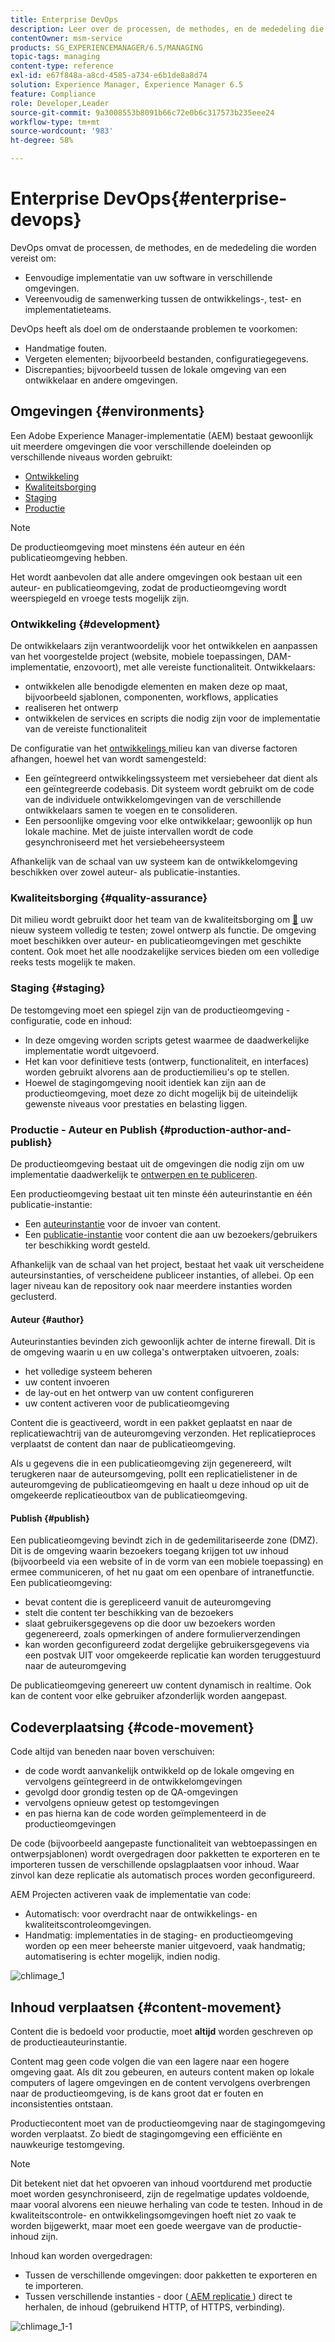 ```yaml
---
title: Enterprise DevOps
description: Leer over de processen, de methodes, en de mededeling die worden vereist om plaatsing te verlichten en samenwerking te vereenvoudigen.
contentOwner: msm-service
products: SG_EXPERIENCEMANAGER/6.5/MANAGING
topic-tags: managing
content-type: reference
exl-id: e67f848a-a8cd-4585-a734-e6b1de8a8d74
solution: Experience Manager, Experience Manager 6.5
feature: Compliance
role: Developer,Leader
source-git-commit: 9a3008553b8091b66c72e0b6c317573b235eee24
workflow-type: tm+mt
source-wordcount: '983'
ht-degree: 58%

---
```


# Enterprise DevOps{#enterprise-devops}

DevOps omvat de processen, de methodes, en de mededeling die worden vereist om:

* Eenvoudige implementatie van uw software in verschillende omgevingen.
* Vereenvoudig de samenwerking tussen de ontwikkelings-, test- en implementatieteams.

DevOps heeft als doel om de onderstaande problemen te voorkomen:

* Handmatige fouten.
* Vergeten elementen; bijvoorbeeld bestanden, configuratiegegevens.
* Discrepanties; bijvoorbeeld tussen de lokale omgeving van een ontwikkelaar en andere omgevingen.

## Omgevingen {#environments}

Een Adobe Experience Manager-implementatie (AEM) bestaat gewoonlijk uit meerdere omgevingen die voor verschillende doeleinden op verschillende niveaus worden gebruikt:

* [Ontwikkeling](#development)
* [Kwaliteitsborging](#quality-assurance)
* [Staging](#staging)
* [Productie](#production-author-and-publish)

>[!NOTE]
>
>De productieomgeving moet minstens één auteur en één publicatieomgeving hebben.
>
>Het wordt aanbevolen dat alle andere omgevingen ook bestaan uit een auteur- en publicatieomgeving, zodat de productieomgeving wordt weerspiegeld en vroege tests mogelijk zijn.

### Ontwikkeling {#development}

De ontwikkelaars zijn verantwoordelijk voor het ontwikkelen en aanpassen van het voorgestelde project (website, mobiele toepassingen, DAM-implementatie, enzovoort), met alle vereiste functionaliteit. Ontwikkelaars:

* ontwikkelen alle benodigde elementen en maken deze op maat, bijvoorbeeld sjablonen, componenten, workflows, applicaties
* realiseren het ontwerp
* ontwikkelen de services en scripts die nodig zijn voor de implementatie van de vereiste functionaliteit

De configuratie van het [ ontwikkelings ](/help/sites-developing/best-practices.md) milieu kan van diverse factoren afhangen, hoewel het van wordt samengesteld:

* Een geïntegreerd ontwikkelingssysteem met versiebeheer dat dient als een geïntegreerde codebasis. Dit systeem wordt gebruikt om de code van de individuele ontwikkelomgevingen van de verschillende ontwikkelaars samen te voegen en te consolideren.
* Een persoonlijke omgeving voor elke ontwikkelaar; gewoonlijk op hun lokale machine. Met de juiste intervallen wordt de code gesynchroniseerd met het versiebeheersysteem

Afhankelijk van de schaal van uw systeem kan de ontwikkelomgeving beschikken over zowel auteur- als publicatie-instanties.

### Kwaliteitsborging {#quality-assurance}

Dit milieu wordt gebruikt door het team van de kwaliteitsborging om [&#128279;](/help/sites-developing/test-plan.md) uw nieuw systeem volledig te testen; zowel ontwerp als functie. De omgeving moet beschikken over auteur- en publicatieomgevingen met geschikte content. Ook moet het alle noodzakelijke services bieden om een volledige reeks tests mogelijk te maken.

### Staging {#staging}

De testomgeving moet een spiegel zijn van de productieomgeving - configuratie, code en inhoud:

* In deze omgeving worden scripts getest waarmee de daadwerkelijke implementatie wordt uitgevoerd.
* Het kan voor definitieve tests (ontwerp, functionaliteit, en interfaces) worden gebruikt alvorens aan de productiemilieu&#39;s op te stellen.
* Hoewel de stagingomgeving nooit identiek kan zijn aan de productieomgeving, moet deze zo dicht mogelijk bij de uiteindelijk gewenste niveaus voor prestaties en belasting liggen.

### Productie - Auteur en Publish {#production-author-and-publish}

De productieomgeving bestaat uit de omgevingen die nodig zijn om uw implementatie daadwerkelijk te [ontwerpen en te publiceren](/help/sites-authoring/author.md#concept-of-authoring-and-publishing).

Een productieomgeving bestaat uit ten minste één auteurinstantie en één publicatie-instantie:

* Een [auteurinstantie](#author) voor de invoer van content.
* Een [publicatie-instantie](#publish) voor content die aan uw bezoekers/gebruikers ter beschikking wordt gesteld.

Afhankelijk van de schaal van het project, bestaat het vaak uit verscheidene auteursinstanties, of verscheidene publiceer instanties, of allebei. Op een lager niveau kan de repository ook naar meerdere instanties worden geclusterd.

#### Auteur {#author}

Auteurinstanties bevinden zich gewoonlijk achter de interne firewall. Dit is de omgeving waarin u en uw collega&#39;s ontwerptaken uitvoeren, zoals:

* het volledige systeem beheren
* uw content invoeren
* de lay-out en het ontwerp van uw content configureren
* uw content activeren voor de publicatieomgeving

Content die is geactiveerd, wordt in een pakket geplaatst en naar de replicatiewachtrij van de auteuromgeving verzonden. Het replicatieproces verplaatst de content dan naar de publicatieomgeving.

Als u gegevens die in een publicatieomgeving zijn gegenereerd, wilt terugkeren naar de auteursomgeving, pollt een replicatielistener in de auteuromgeving de publicatieomgeving en haalt u deze inhoud op uit de omgekeerde replicatieoutbox van de publicatieomgeving.

#### Publish {#publish}

Een publicatieomgeving bevindt zich in de gedemilitariseerde zone (DMZ). Dit is de omgeving waarin bezoekers toegang krijgen tot uw inhoud (bijvoorbeeld via een website of in de vorm van een mobiele toepassing) en ermee communiceren, of het nu gaat om een openbare of intranetfunctie. Een publicatieomgeving:

* bevat content die is gerepliceerd vanuit de auteuromgeving
* stelt die content ter beschikking van de bezoekers
* slaat gebruikersgegevens op die door uw bezoekers worden gegenereerd, zoals opmerkingen of andere formulierverzendingen
* kan worden geconfigureerd zodat dergelijke gebruikersgegevens via een postvak UIT voor omgekeerde replicatie kan worden teruggestuurd naar de auteuromgeving

De publicatieomgeving genereert uw content dynamisch in realtime. Ook kan de content voor elke gebruiker afzonderlijk worden aangepast.

## Codeverplaatsing {#code-movement}

Code altijd van beneden naar boven verschuiven:

* de code wordt aanvankelijk ontwikkeld op de lokale omgeving en vervolgens geïntegreerd in de ontwikkelomgevingen
* gevolgd door grondig testen op de QA-omgevingen
* vervolgens opnieuw getest op testomgevingen
* en pas hierna kan de code worden geïmplementeerd in de productieomgevingen

De code (bijvoorbeeld aangepaste functionaliteit van webtoepassingen en ontwerpsjablonen) wordt overgedragen door pakketten te exporteren en te importeren tussen de verschillende opslagplaatsen voor inhoud. Waar zinvol kan deze replicatie als automatisch proces worden geconfigureerd.

AEM Projecten activeren vaak de implementatie van code:

* Automatisch: voor overdracht naar de ontwikkelings- en kwaliteitscontroleomgevingen.
* Handmatig: implementaties in de staging- en productieomgeving worden op een meer beheerste manier uitgevoerd, vaak handmatig; automatisering is echter mogelijk, indien nodig.

![ chlimage_1 ](assets/chlimage_1.png)

## Inhoud verplaatsen {#content-movement}

Content die is bedoeld voor productie, moet **altijd** worden geschreven op de productieauteurinstantie.

Content mag geen code volgen die van een lagere naar een hogere omgeving gaat. Als dit zou gebeuren, en auteurs content maken op lokale computers of lagere omgevingen en de content vervolgens overbrengen naar de productieomgeving, is de kans groot dat er fouten en inconsistenties ontstaan.

Productiecontent moet van de productieomgeving naar de stagingomgeving worden verplaatst. Zo biedt de stagingomgeving een efficiënte en nauwkeurige testomgeving.

>[!NOTE]
>
>Dit betekent niet dat het opvoeren van inhoud voortdurend met productie moet worden gesynchroniseerd, zijn de regelmatige updates voldoende, maar vooral alvorens een nieuwe herhaling van code te testen. Inhoud in de kwaliteitscontrole- en ontwikkelingsomgevingen hoeft niet zo vaak te worden bijgewerkt, maar moet een goede weergave van de productie-inhoud zijn.

Inhoud kan worden overgedragen:

* Tussen de verschillende omgevingen: door pakketten te exporteren en te importeren.
* Tussen verschillende instanties - door ([ AEM replicatie ](/help/sites-deploying/replication.md)) direct te herhalen, de inhoud (gebruikend HTTP, of HTTPS, verbinding).

![ chlimage_1-1 ](assets/chlimage_1-1.png)
